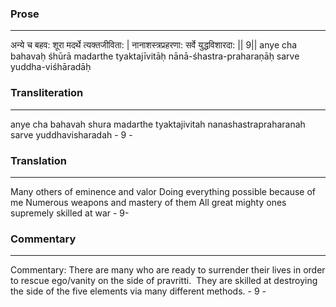### Prose 
 --- 
अन्ये च बहव: शूरा मदर्थे त्यक्तजीविता: |
नानाशस्त्रप्रहरणा: सर्वे युद्धविशारदा: || 9||
anye cha bahavaḥ śhūrā madarthe tyaktajīvitāḥ
nānā-śhastra-praharaṇāḥ sarve yuddha-viśhāradāḥ

### Transliteration 
 --- 
anye cha bahavah shura madarthe tyaktajivitah nanashastrapraharanah sarve yuddhavisharadah - 9 -

### Translation 
 --- 
Many others of eminence and valor Doing everything possible because of me Numerous weapons and mastery of them All great mighty ones supremely skilled at war - 9-

### Commentary 
 --- 
Commentary: There are many who are ready to surrender their lives in order to rescue ego/vanity on the side of pravritti.  They are skilled at destroying the side of the five elements via many different methods. -  9 -